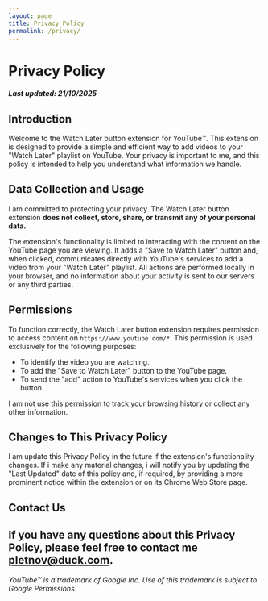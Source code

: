 ```yaml
---
layout: page
title: Privacy Policy
permalink: /privacy/
---
```

# Privacy Policy

##### Last updated: 21/10/2025

## Introduction

Welcome to the Watch Later button extension for YouTube™. This extension is designed to provide a simple and efficient way to add videos to your "Watch Later" playlist on YouTube. Your privacy is important to me, and this policy is intended to help you understand what information we handle.

## Data Collection and Usage

I am committed to protecting your privacy. The Watch Later button extension **does not collect, store, share, or transmit any of your personal data.**

The extension's functionality is limited to interacting with the content on the YouTube page you are viewing. It adds a "Save to Watch Later" button and, when clicked, communicates directly with YouTube's services to add a video from your "Watch Later" playlist. All actions are performed locally in your browser, and no information about your activity is sent to our servers or any third parties.

## Permissions

To function correctly, the Watch Later button extension requires permission to access content on `https://www.youtube.com/*`. This permission is used exclusively for the following purposes:

*   To identify the video you are watching.
*   To add the "Save to Watch Later" button to the YouTube page.
*   To send the "add" action to YouTube's services when you click the button.

I am not use this permission to track your browsing history or collect any other information.

## Changes to This Privacy Policy

I am update this Privacy Policy in the future if the extension's functionality changes. If i make any material changes, i will notify you by updating the "Last Updated" date of this policy and, if required, by providing a more prominent notice within the extension or on its Chrome Web Store page.

## Contact Us

If you have any questions about this Privacy Policy, please feel free to contact me [pletnov@duck.com](mailto:pletnov@duck.com).
---
*YouTube™ is a trademark of Google Inc. Use of this trademark is subject to Google Permissions.*